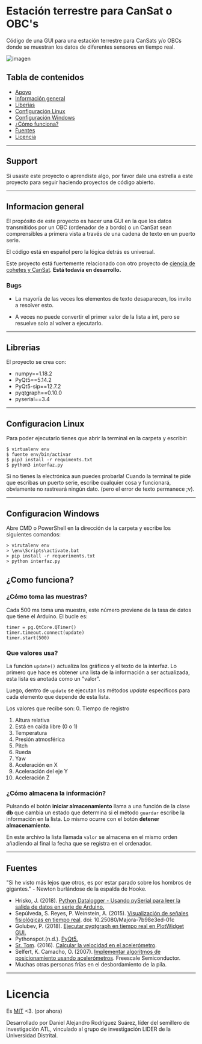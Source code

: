# Estación terrestre para CanSat o OBC's
Código de una GUI para una estación terrestre para CanSats y/o OBCs donde se muestran los datos de diferentes sensores en tiempo real.

![imagen](https://i.imgur.com/zDY3DnY.gif)

## Tabla de contenidos
* [Apoyo](#support)
* [Información general](#informacion-general)
* [Liberias](#librerias)
* [Configuración Linux](#configuracion-linux)
* [Configuración Windows](#configuracion-windows) 
* [¿Cómo funciona?](#como-funciona)
* [Fuentes](#fuentes)
* [Licencia](#licencia)

___
## Support
Si usaste este proyecto o aprendiste algo, por favor dale una estrella a este proyecto para seguir haciendo proyectos de código abierto.
___

## Informacion general
El propósito de este proyecto es hacer una GUI en la que los datos transmitidos por un OBC (ordenador de a bordo) o un CanSat sean comprensibles a primera vista a través de una cadena de texto en un puerto serie.

El código está en español pero la lógica detrás es universal.

Este proyecto está fuertemente relacionado con
otro proyecto de [ciencia de cohetes y CanSat](https://github.com/el-NASA/POA). **Está todavía en desarrollo.**

### Bugs
* La mayoría de las veces los elementos de texto desaparecen, los invito a resolver esto.

* A veces no puede convertir el primer valor de la lista a int, pero se resuelve solo al volver a ejecutarlo.
___
## Librerias
El proyecto se crea con:
* numpy==1.18.2
* PyQt5==5.14.2
* PyQt5-sip==12.7.2
* pyqtgraph==0.10.0
* pyserial==3.4

___
## Configuracion Linux
Para poder ejecutarlo tienes que abrir la terminal en la carpeta y escribir:
```
$ virtualenv env
$ fuente env/bin/activar
$ pip3 install -r requiments.txt
$ python3 interfaz.py
```
Si no tienes la electrónica aun puedes probarla! Cuando la terminal te pide que escribas un puerto serie, escribe cualquier cosa y funcionará, obviamente no rastreará ningún dato. (pero el error de texto permanece ;v).
___

## Configuracion Windows
Abre CMD o PowerShell en la dirección de la carpeta y escribe los siguientes comandos:
```
> virutalenv env
> \env\Scripts\activate.bat
> pip install -r requeriments.txt
> python interfaz.py

```
## ¿Como funciona?
### ¿Cómo toma las muestras?
Cada 500 ms toma una muestra, este número proviene de la tasa de datos que tiene el Arduino. El bucle es:
```
timer = pg.QtCore.QTimer()
timer.timeout.connect(update)
timer.start(500)
```

### Que valores usa?
La función `update()` actualiza los gráficos y el texto de la interfaz. Lo primero que hace es obtener una lista de la información a ser actualizada, esta lista es anotada como un "valor".

Luego, dentro de `update` se ejecutan los métodos *update* específicos para cada elemento que depende de esta lista.

Los valores que recibe son:
0. Tiempo de registro
1. Altura relativa
2. Está en caída libre (0 o 1)
3. Temperatura
4. Presión atmosférica
5. Pitch
6. Rueda
7. Yaw
8. Aceleración en X
9. Aceleración del eje Y
10. Aceleración Z



### ¿Cómo almacena la información?
Pulsando el botón **iniciar almacenamiento** llama a una función de la clase **db** que cambia un estado que determina si el método `guardar` escribe la información en la lista. Lo mismo ocurre con el botón **detener almacenamiento**.

En este archivo la lista llamada `valor` se almacena en el mismo orden añadiendo al final la fecha que se registra en el ordenador.

___
## Fuentes
"Si he visto más lejos que otros, es por estar parado sobre los hombros de gigantes." - Newton burlándose de la espalda de Hooke.
* Hrisko, J. (2018). [Python Datalogger - Usando pySerial para leer la salida de datos en serie de Arduino.](https://bit.ly/2wQvByM)
* Sepúlveda, S. Reyes, P. Weinstein, A. (2015). [Visualización de señales fisiológicas en tiempo real](https://bit.ly/2XIRzyw). doi: 10.25080/Majora-7b98e3ed-01c
* Golubev, P. (2018). [Ejecutar pyqtgraph en tiempo real en PlotWidget GUI.](https://bit.ly/2VeXSIv)
* Pythonspot.(n.d.). [PyQt5.](https://pythonspot.com/pyqt5/)
* [Sr. Tom](https://bit.ly/3amndEZ). (2016). [Calcular la velocidad en el acelerómetro](https://bit.ly/3acX3nP).
* Selfert, K. Camacho, O. (2007). [Implementar algoritmos de posicionamiento usando acelerómetros](https://bit.ly/2REEH8X). Freescale Semiconductor.
* Muchas otras personas frías en el desbordamiento de la pila.
___
# Licencia
Es [MIT](https://github.com/el-NASA/Estacion-Terrena/blob/master/LICENSE) <3. (por ahora)

Desarrollado por Daniel Alejandro Rodríguez Suárez, líder del semillero de investigación ATL, vinculado al grupo de investigación LIDER de la Universidad Distrital.
